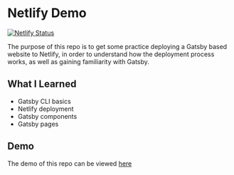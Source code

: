 # Netlify Demo

[![Netlify Status](https://api.netlify.com/api/v1/badges/41bfc9bb-0181-493e-ba16-1f906bfc5875/deploy-status)](https://app.netlify.com/sites/compassionate-wright-d1f64d/deploys)

The purpose of this repo is to get some practice deploying a Gatsby based website to Netlify, in order to understand how the deployment process works, as well as gaining familiarity with Gatsby.

## What I Learned

- Gatsby CLI basics
- Netlify deployment
- Gatsby components
- Gatsby pages

## Demo

The demo of this repo can be viewed [here](https://compassionate-wright-d1f64d.netlify.com)
